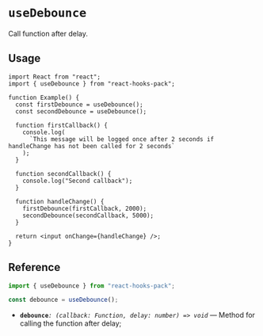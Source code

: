 # `useDebounce`

Call function after delay.

## Usage

```tsx
import React from "react";
import { useDebounce } from "react-hooks-pack";

function Example() {
  const firstDebounce = useDebounce();
  const secondDebounce = useDebounce();

  function firstCallback() {
    console.log(
      `This message will be logged once after 2 seconds if handleChange has not been called for 2 seconds`
    );
  }

  function secondCallback() {
    console.log("Second callback");
  }

  function handleChange() {
    firstDebounce(firstCallback, 2000);
    secondDebounce(secondCallback, 5000);
  }

  return <input onChange={handleChange} />;
}
```

## Reference

```ts
import { useDebounce } from "react-hooks-pack";

const debounce = useDebounce();
```

- **`debounce`**_`: (callback: Function, delay: number) => void`_ &mdash; Method for calling the function after delay;
